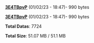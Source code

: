 [**3E4TBpvP**](/data/3E4TBpvP.txt) (01/02/23 - 18:47)- 990 bytes

[**3E4TBpvP**](/data/3E4TBpvP.txt) (01/02/23 - 18:47)- 990 bytes

**Total Datas**: 7724

**Total Size**: 51.07 MB / 51.1 MB